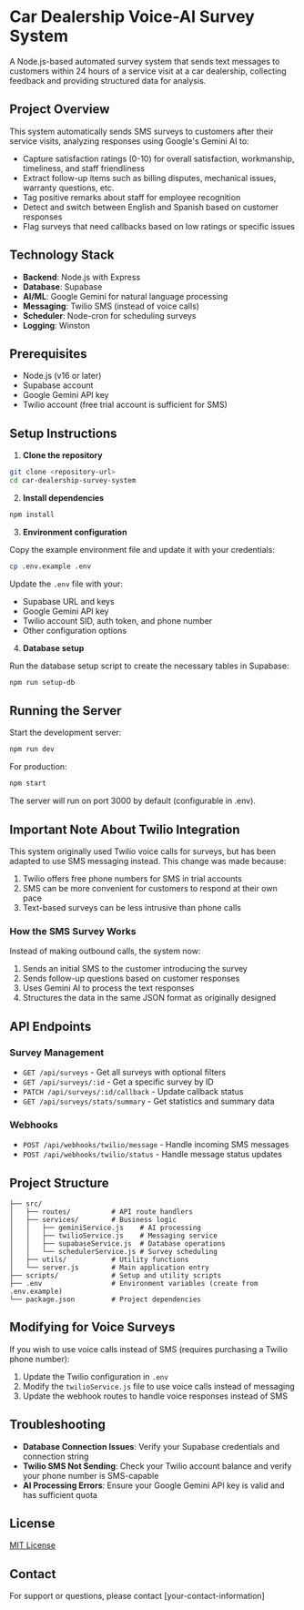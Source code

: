 # Car Dealership Voice-AI Survey System

A Node.js-based automated survey system that sends text messages to customers within 24 hours of a service visit at a car dealership, collecting feedback and providing structured data for analysis.

## Project Overview

This system automatically sends SMS surveys to customers after their service visits, analyzing responses using Google's Gemini AI to:

- Capture satisfaction ratings (0-10) for overall satisfaction, workmanship, timeliness, and staff friendliness
- Extract follow-up items such as billing disputes, mechanical issues, warranty questions, etc.
- Tag positive remarks about staff for employee recognition
- Detect and switch between English and Spanish based on customer responses
- Flag surveys that need callbacks based on low ratings or specific issues

## Technology Stack

- **Backend**: Node.js with Express
- **Database**: Supabase
- **AI/ML**: Google Gemini for natural language processing
- **Messaging**: Twilio SMS (instead of voice calls)
- **Scheduler**: Node-cron for scheduling surveys
- **Logging**: Winston

## Prerequisites

- Node.js (v16 or later)
- Supabase account
- Google Gemini API key
- Twilio account (free trial account is sufficient for SMS)

## Setup Instructions

1. **Clone the repository**

```bash
git clone <repository-url>
cd car-dealership-survey-system
```

2. **Install dependencies**

```bash
npm install
```

3. **Environment configuration**

Copy the example environment file and update it with your credentials:

```bash
cp .env.example .env
```

Update the `.env` file with your:
- Supabase URL and keys
- Google Gemini API key
- Twilio account SID, auth token, and phone number
- Other configuration options

4. **Database setup**

Run the database setup script to create the necessary tables in Supabase:

```bash
npm run setup-db
```

## Running the Server

Start the development server:

```bash
npm run dev
```

For production:

```bash
npm start
```

The server will run on port 3000 by default (configurable in .env).

## Important Note About Twilio Integration

This system originally used Twilio voice calls for surveys, but has been adapted to use SMS messaging instead. This change was made because:

1. Twilio offers free phone numbers for SMS in trial accounts
2. SMS can be more convenient for customers to respond at their own pace
3. Text-based surveys can be less intrusive than phone calls

### How the SMS Survey Works

Instead of making outbound calls, the system now:

1. Sends an initial SMS to the customer introducing the survey
2. Sends follow-up questions based on customer responses
3. Uses Gemini AI to process the text responses
4. Structures the data in the same JSON format as originally designed

## API Endpoints

### Survey Management

- `GET /api/surveys` - Get all surveys with optional filters
- `GET /api/surveys/:id` - Get a specific survey by ID
- `PATCH /api/surveys/:id/callback` - Update callback status
- `GET /api/surveys/stats/summary` - Get statistics and summary data

### Webhooks

- `POST /api/webhooks/twilio/message` - Handle incoming SMS messages
- `POST /api/webhooks/twilio/status` - Handle message status updates

## Project Structure

```
├── src/
│   ├── routes/          # API route handlers
│   ├── services/        # Business logic
│   │   ├── geminiService.js    # AI processing
│   │   ├── twilioService.js    # Messaging service
│   │   ├── supabaseService.js  # Database operations
│   │   └── schedulerService.js # Survey scheduling
│   ├── utils/           # Utility functions
│   └── server.js        # Main application entry
├── scripts/             # Setup and utility scripts
├── .env                 # Environment variables (create from .env.example)
└── package.json         # Project dependencies
```

## Modifying for Voice Surveys

If you wish to use voice calls instead of SMS (requires purchasing a Twilio phone number):

1. Update the Twilio configuration in `.env`
2. Modify the `twilioService.js` file to use voice calls instead of messaging
3. Update the webhook routes to handle voice responses instead of SMS

## Troubleshooting

- **Database Connection Issues**: Verify your Supabase credentials and connection string
- **Twilio SMS Not Sending**: Check your Twilio account balance and verify your phone number is SMS-capable
- **AI Processing Errors**: Ensure your Google Gemini API key is valid and has sufficient quota

## License

[MIT License](LICENSE)

## Contact

For support or questions, please contact [your-contact-information] 